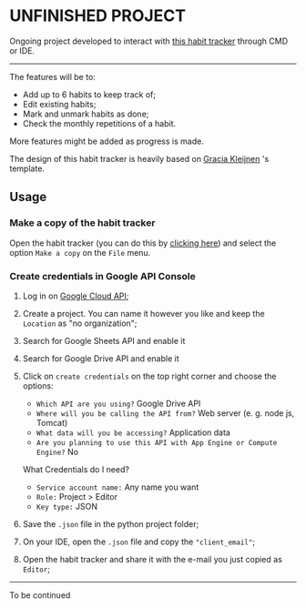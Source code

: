 # UNFINISHED PROJECT

Ongoing project developed to interact with [this habit tracker](https://docs.google.com/spreadsheets/d/1DajqsoW14-qOIwudflfm8z3iszPKc0n9gU3hxN1Ma6o/edit#gid=0) through CMD or IDE.

---

The features will be to:
- Add up to 6 habits to keep track of;
- Edit existing habits;
- Mark and unmark habits as done;
- Check the monthly repetitions of a habit.

More features might be added as progress is made.


The design of this habit tracker is heavily based on [Gracia Kleijnen](https://graciakleijnen.medium.com/) 's template.

## Usage

### Make a copy of the habit tracker
Open the habit tracker (you can do this by [clicking here](https://docs.google.com/spreadsheets/d/1DajqsoW14-qOIwudflfm8z3iszPKc0n9gU3hxN1Ma6o/edit#gid=0)) and select the option `Make a copy` on the `File` menu. 

### Create credentials in Google API Console

1. Log in on [Google Cloud API](https://console.cloud.google.com/home/);
2. Create a project. You can name it however you like and keep the `Location` as "no organization";
3. Search for Google Sheets API and enable it
4. Search for Google Drive API and enable it
5. Click on `create credentials` on the top right corner and choose the options:
    - `Which API are you using?` Google Drive API
    - `Where will you be calling the API from?` Web server (e. g. node js, Tomcat)
    - `What data will you be accessing?` Application data
    - `Are you planning to use this API with App Engine or Compute Engine?` No

    What Credentials do I need?
    - `Service account name:` Any name you want
    - `Role:` Project > Editor
    - `Key type:` JSON
6. Save the `.json` file in the python project folder;
7. On your IDE, open the `.json` file and copy the `"client_email"`;
8. Open the habit tracker and share it with the e-mail you just copied as `Editor`;

-----

To be continued
